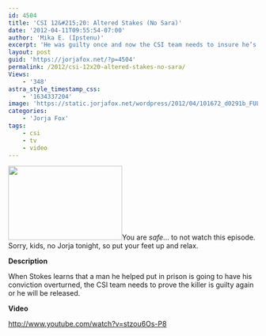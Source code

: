 ```yaml
---
id: 4504
title: 'CSI 12&#215;20: Altered Stakes (No Sara)'
date: '2012-04-11T09:55:54-07:00'
author: 'Mika E. (Ipstenu)'
excerpt: 'He was guilty once and now the CSI team needs to insure he’s guilty again ... just without Sara, tonight at 10pm ET/PT'
layout: post
guid: 'https://jorjafox.net/?p=4504'
permalink: /2012/csi-12x20-altered-stakes-no-sara/
Views:
    - '348'
astra_style_timestamp_css:
    - '1634337204'
image: 'https://static.jorjafox.net/wordpress/2012/04/101672_d0291b_FULL.jpg'
categories:
    - 'Jorja Fox'
tags:
    - csi
    - tv
    - video
---
```


<img class="alignleft size-medium wp-image-4505" title="Altered Stakes" src="//static.jorjafox.net/wordpress/2012/04/101672_d0291b_FULL-230x150.jpg" alt="" width="230" height="150" />You are _safe_... to not watch this episode. Sorry, kids, no Jorja tonight, so put your feet up and relax.

**Description**

When Stokes learns that a man he helped put in prison is going to have his conviction overturned, the CSI team needs to prove the killer is guilty again or he will be released.

**Video**

http://www.youtube.com/watch?v=stzou6Os-P8

